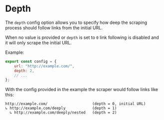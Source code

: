 # Depth

The `depth` config option allows you to specify how deep the scraping process should follow links from the initial URL.

When no value is provided or `depth` is set to `0` link following is disabled and it will only scrape the initial URL.

Example:

```javascript
export const config = {
    url: "http://example.com/",
    depth: 2,
    // ...
};
```

With the config provided in the example the scraper would follow links like this:

```
http://example.com/                    (depth = 0, initial URL)
↳ http://example.com/deeply            (depth = 1)
  ↳ http://example.com/deeply/nested   (depth = 2)
```
